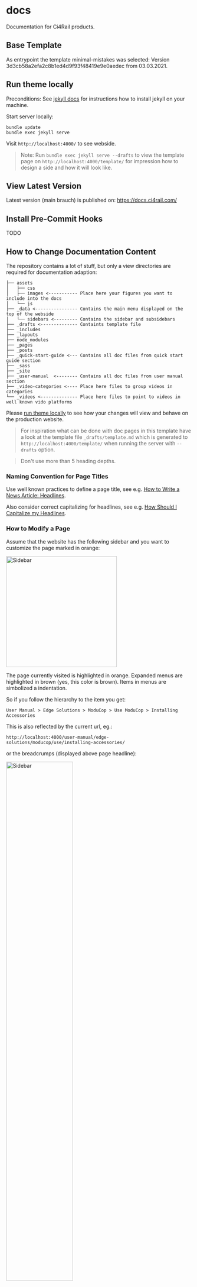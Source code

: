 # docs
Documentation for Ci4Rail products.

## Base Template
As entrypoint the template minimal-mistakes was selected:
Version 3d3cb58a2efa2c8b1ed4d9f93f48419e9e0aedec from 03.03.2021.


## Run theme locally

Preconditions:
See [jekyll docs](https://jekyllrb.com/docs/installation/) for instructions how to install jekyll on your machine.


Start server locally:
```
bundle update
bundle exec jekyll serve
```

Visit `http://localhost:4000/` to see webside.

> Note: Run `bundle exec jekyll serve --drafts` to view the template page on `http://localhost:4000/template/` for impression how to design a side and how it will look like.


## View Latest Version
Latest version (main brauch) is published on:
https://docs.ci4rail.com/


## Install Pre-Commit Hooks
TODO


## How to Change Documentation Content
The repository contains a lot of stuff, but only a view directories are required for documentation adaption:
```
├── assets
│   ├── css
│   ├── images <----------- Place here your figures you want to include into the docs
│   └── js
├── _data <---------------- Contains the main menu displayed on the top of the webside
│   └── sidebars <--------- Contains the sidebar and subsidebars
├── _drafts <-------------- Containts template file
├── _includes
├── _layouts
├── node_modules
├── _pages
├── _posts
├── _quick-start-guide <--- Contains all doc files from quick start guide section
├── _sass
├── _site
├── _user-manual  <-------- Contains all doc files from user manual section
├── _video-categories <---- Place here files to group videos in categories
└── _videos <-------------- Place here files to point to videos in well known vido platforms
```

Please [run theme locally](#run-theme-locally) to see how your changes will view and behave on the production website.

> For inspiration what can be done with doc pages in this template have a look at the template file `_drafts/template.md` which is generated to `http://localhost:4000/template/` when running the server with `--drafts` option.

> Don't use more than 5 heading depths.

### Naming Convention for Page Titles
Use well known practices to define a page title, see e.g. [How to Write a News Article: Headlines](https://spcollege.libguides.com/c.php?g=254319&p=1695321).

Also consider correct capitalizing for headlines, see e.g. [How Should I Capitalize my Headlines](https://www.hipb2b.com/blog/how-should-i-capitalize-my-headlines).

### How to Modify a Page
Assume that the website has the following sidebar and you want to customize the page marked in orange:

<img src="_readme_images/sidebar.png" alt="Sidebar" height="300px">

The page currently visited is highlighted in orange. Expanded menus are highlighted in brown (yes, this color is brown). Items in menus are simbolized a indentation.

So if you follow the hierarchy to the item you get:
```
User Manual > Edge Solutions > ModuCop > Use ModuCop > Installing Accessories
```

This is also reflected by the current url, eg.:
```
http://localhost:4000/user-manual/edge-solutions/moducop/use/installing-accessories/
```
or the breadcrumps (displayed above page headline):

<img src="_readme_images/breadcrumps.png" alt="Sidebar" width=60%>

> Note: Breadcrumps are generated from url.

To find the corresponding file, that needs to be modified, we now have a look at the directory structure of the section to be modified:
```
_user-manual
├── 01-user-manual.md
├── 02-edgefarm
│   └── ...
├── 03-edge-solutions
│   ├── 01-edge-solutions.md
│   ├── 02-moducop
│   │   ├── 01-moducop.md
│   │   ├── 02-introduction
│   │   │   ├── 01-introduction.md
│   │   │   ├── 02-specification.md
│   │   │   └── 03-mechanical-outline.md
│   │   ├── 03-use
│   │   │   ├── 01-use.md
│   │   │   ├── 02-mounting-options.md
│   │   │   └── 03-installing-accessories.md
│   │   └── 04-detailed
│   │       ├── 01-detailed.md
│   │       ├── 02-lmp.md
│   │       └── 03-moducop-hw.md
│   └── 03-sensor-converter
│       ├── 01-sensor-converter.md
│       ├── 02-SES01.md
│       └── 03-SUS02.md
└── 05-troubleshooting
    └── ...
```

The files are numbered to ensure the order of the navigation with the `Previous` and `Next` buttons on the bottom ist the desired one: Logically step through the contents from top to down in the sidebar.

In each folder you see a file which is (almost) named after the folder in which it is located. This is the landing page of the menu in the sidebar. A menu doesn't necessarily have to have a landing page. It may only group related stuff together.

A menu in the sidebar is represented by a folder in the repository.

The resulting file to change in this case is:
```
_user-manual/03-edge-solutions/02-moducop/03-use/03-installing-accessories.md
```
If you remove `_`, leading numbering and the fileending,
```
user-manual/edge-solutions/moducop/use/installing-accessories
```
this reflects the url part between the `/`:

[BASE_PATH]/**user-manual/edge-solutions/moducop/use/installing-accessories**/

Each docuentation file has a YAML front matter at the top, eg.:

```yaml
---
title: Installing Accessories
permalink: /user-manual/edge-solutions/moducop/use/installing-accessories/
excerpt: How to install accessories on ModuCop.
last_modified_at: 2021-04-13
---
```
This is used to define page metadata:
* **title:** Headline of the page, shown at the top of the page below the breadcrumps and in the browser tab
* **permalink:** Together with the base path this results in the page url, e.g. https://docs.ci4rail.com[permalink]
* **excerpt:** A short description of the page content
* **last_modified_at:** Needs to be updated manually and shows when the page was updated the last time

Add the content below the front matter.

### How to Add a Page
Assume that the website has the following sidebar and you want to add another page with the title `Demo Page` after the page highlighted in orange on the same level:

<img src="_readme_images/sidebar.png" alt="Sidebar" height="300px">

Use the highlighted menus, the breadcrumps or the url to find the page with the title `Installing Accessories` in the folder structure of the repository. In this case it is:
```
_user-manual/03-edge-solutions/02-moducop/03-use/03-installing-accessories.md
```

If you are not sure how to do this, see [How to Modify a Page](#how-to-modify-a-page), which shows how to get from page to file in repository.

Copy the file in the same directory and give it a name in the following format:
```
[NUMBER]-[TITLE_SMALL_WITH_SLASH].md
```

The `NUMBER` at the front of the filename ensures that the `paginaton` tool is able to determine the correct order of the files for the `Previous` and `Next` buttons displayed on the bottom of each file.

It is not important, that the `NUMBER` values are gapless. There can be gaps in case pages are planned in the future which might fill these.

`TITLE_SMALL_WITH_SLASH` shall be the title converted in small letters where spaces are replaced with `-`.

So a good name for our examle file would be `04-demo-page.md`.

The next step is to adapt the front matter at the top of the file. In this case the front matter initially was:
```yaml
---
title: Installing Accessories
permalink: /user-manual/edge-solutions/moducop/use/installing-accessories/
excerpt: How to install accessories on ModuCop.
last_modified_at: 2021-04-13
---
```
A adaption for the demonstration would be:
```yaml
---
title: Demo Page
permalink: /user-manual/edge-solutions/moducop/use/demo-page/
excerpt: This is a page for demonstration.
last_modified_at: 2021-04-14
---
```
Remove all below the front matter, as this is the documentation content.

Already now, the page can be visited on the homepage, as the permalink in the front matter defines the url together with the base path. Hosting the webside on your local machine, this would be `http://localhost:4000/user-manual/edge-solutions/moducop/use/demo-page/`.

But, as you may see, there is stil no reference on the sidebar right now. For this case we have a look at the sidebar definitions, which are in `_data/sidebars`:
```
_data/sidebars
├── edgefarm.yml
├── edge-solutions.yml
├── main-sidebar.yml
├── quick-start-guide.yml
├── user-manual.yml
└── video-section.yml
```
Sidebars can include other sidebars, so the different submenu can be separated from each other.

For example the `main-sidebar` includes the `quick-start-guide` sidebar, the `user-manual` sidebar and the `video-section` sidebar. Further includes the `user-manual` sidebar the `edgefarm` sidebar and the `edge-solutions` sidebar. For better imagination:
```
main-sidebar.yml
├── quick-start-guide.yml
├── user-manual.yml
│   ├── edgefarm.yml
│   └── edge-solutions.yml
└── video-section.yml
```
So for this adjustment - remember: we want to add something in the user manual in edge solutions part - we need the `edge-solutions.yml` file to be modified:

<pre><code>sidebar:
  title: Edge Solutions
  url: /user-manual/edge-solutions/
  navitems:
    - title: ModuCop
      url: /user-manual/edge-solutions/moducop/
      navitems:
        - title: Introduction
          url: /user-manual/edge-solutions/moducop/introduction/
          navitems:
            - ...
        - title: Use ModuCop
          url: /user-manual/edge-solutions/moducop/use/
          navitems:
            - title: Mounting Options
              url: /user-manual/edge-solutions/moducop/use/mounting-options/
            - title: Installing Accessories
              url: /user-manual/edge-solutions/moducop/use/installing-accessories/
            <strong style="color:red">- title: Demo Page
              url: /user-manual/edge-solutions/moducop/use/demo-page/</strong>
        - ...
    - ...
</code></pre>

> Note: The `url` needs to be the exact copy of `permalink` from front matter of the file to ensure the page is correctly highlighted in the sidebar when visited.

### How to add a new menu to the sidebar

Assume that the website has the following sidebar and you want to add another menu after the page highlighted in orange on the same level:

<img src="_readme_images/sidebar.png" alt="Sidebar" height="300px">

TODO

### How to add a video
TODO

### How to add a video section
TODO
